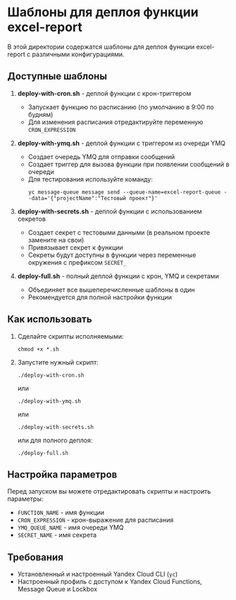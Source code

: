 # Шаблоны для деплоя функции excel-report

В этой директории содержатся шаблоны для деплоя функции excel-report с различными конфигурациями.

## Доступные шаблоны

1. **deploy-with-cron.sh** - деплой функции с крон-триггером
   - Запускает функцию по расписанию (по умолчанию в 9:00 по будням)
   - Для изменения расписания отредактируйте переменную `CRON_EXPRESSION`

2. **deploy-with-ymq.sh** - деплой функции с триггером из очереди YMQ
   - Создает очередь YMQ для отправки сообщений
   - Создает триггер для вызова функции при появлении сообщений в очереди
   - Для тестирования используйте команду:
     ```
     yc message-queue message send --queue-name=excel-report-queue --data='{"projectName":"Тестовый проект"}'
     ```

3. **deploy-with-secrets.sh** - деплой функции с использованием секретов
   - Создает секрет с тестовыми данными (в реальном проекте замените на свои)
   - Привязывает секрет к функции
   - Секреты будут доступны в функции через переменные окружения с префиксом `SECRET_`

4. **deploy-full.sh** - полный деплой функции с крон, YMQ и секретами
   - Объединяет все вышеперечисленные шаблоны в один
   - Рекомендуется для полной настройки функции

## Как использовать

1. Сделайте скрипты исполняемыми:
   ```
   chmod +x *.sh
   ```

2. Запустите нужный скрипт:
   ```
   ./deploy-with-cron.sh
   ```
   или
   ```
   ./deploy-with-ymq.sh
   ```
   или
   ```
   ./deploy-with-secrets.sh
   ```
   или для полного деплоя:
   ```
   ./deploy-full.sh
   ```

## Настройка параметров

Перед запуском вы можете отредактировать скрипты и настроить параметры:

- `FUNCTION_NAME` - имя функции
- `CRON_EXPRESSION` - крон-выражение для расписания
- `YMQ_QUEUE_NAME` - имя очереди YMQ
- `SECRET_NAME` - имя секрета

## Требования

- Установленный и настроенный Yandex Cloud CLI (`yc`)
- Настроенный профиль с доступом к Yandex Cloud Functions, Message Queue и Lockbox 